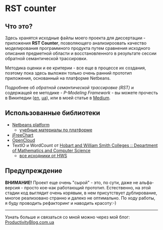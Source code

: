 # RST counter

## Что это?

Здесь хранятся исходные файлы моего проекта для диссертации - приложения **RST Counter**, позволяющего анализироовать качество моделирования программного продукта путем сравнения исходного описания предметной области и восстановленного в результате сессии обратной семантической трассировки.

Методика оценки и ее критерии - все еще в процессе их создания, поэтому пока здесь выложен только очень ранний прототип приложения, основанный на платформе Netbeans.

Подробнее об *обратной семантической трассировке (RST)* и содержащей ее методике - *P-Modeling Framework* - вы можете прочесть в Википедии ([en], [ua]), или в моей статье в [Medium].

[en]: https://en.wikipedia.org/wiki/P-Modeling_Framework
[ua]: https://uk.wikipedia.org/wiki/P-modeling
[Medium]: https://medium.com/@liketaurus/%D0%BD%D0%B5%D0%BC%D0%BD%D0%BE%D0%B3%D0%BE-%D0%BE-%D1%81%D1%83%D1%82%D0%B8-rst-fd3a802837f5#.2h09gi84s

## Использованные библиотеки
* [Netbeans platform] 
  * [учебные материалы по платформе]
* [jFreeChart]
* [OpenCloud]
* TextIO и WordCount от [Hobart and William Smith Colleges :: Department of Mathematics and Computer Science] 
  * [все исходники от HWS]

## Предупреждение
**ВНИМАНИЕ!** Проект еще очень "сырой" - это, по сути, даже не альфа-версия - просто кое-как работающий прототип. Естественно, на этой стадии код выглядит очень корявым, в нем присутствует дублирование, многое реализовано странно и далеко не оптимально. По ходу работы, я буду проводить рефакторинг и наводить красоту:-)

___
Узнать больше и связаться со мной можно через мой блог: [ProductivityBlog.com.ua]

[Netbeans platform]: https://netbeans.org/features/platform/
[учебные материалы по платформе]: https://netbeans.org/kb/trails/platform_ru.html
[jFreeChart]: http://www.jfree.org/jfreechart/
[OpenCloud]: http://grepcode.com/snapshot/repo1.maven.org/maven2/org.mcavallo/opencloud/0.3
[Hobart and William Smith Colleges :: Department of Mathematics and Computer Science]: http://math.hws.edu/
[все исходники от HWS]: http://math.hws.edu/javanotes/source/
[ProductivityBlog.com.ua]: http://productivityblog.com.ua/
